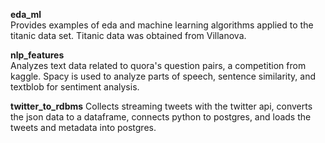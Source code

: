 **eda_ml**  
Provides examples of eda and machine learning algorithms applied to the titanic data set. Titanic data was obtained from Villanova.  

**nlp_features**  
Analyzes text data related to quora's question pairs, a competition from kaggle. Spacy is used to analyze parts of speech, sentence similarity, and textblob for sentiment analysis.

**twitter_to_rdbms**
Collects streaming tweets with the twitter api, converts the json data to a dataframe, connects python to postgres, and loads the tweets and metadata into postgres.
